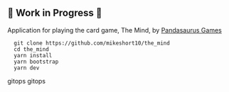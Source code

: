 ## 🚧 Work in Progress 🚧

Application for playing the card game, The Mind, by [Pandasaurus Games](https://pandasaurusgames.com/)

```
  git clone https://github.com/mikeshort10/the_mind
  cd the_mind
  yarn install
  yarn bootstrap
  yarn dev

```

gitops
gitops
